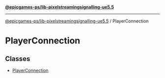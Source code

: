 [**@epicgames-ps/lib-pixelstreamingsignalling-ue5.5**](../README.md)

***

[@epicgames-ps/lib-pixelstreamingsignalling-ue5.5](../README.md) / PlayerConnection

# PlayerConnection

## Classes

- [PlayerConnection](classes/PlayerConnection.md)
